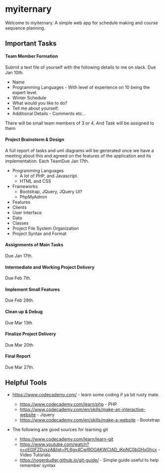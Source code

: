 # myiternary
Welcome to myiternary. A simple web app for schedule making and course sequence planning.

## Important Tasks

#### Team Member Formation
Submit a text file of yourself with the following details to me on slack. Due Jan 10th.
  + Name
  + Programming Languages - With level of experience on 10 being the expert level.
  + Winter Schedule
  + What would you like to do?
  + Tell me about yourself.
  + Additional Details - Comments etc...

There will be small team members of 3 or 4. And Task will be assigned to them
  
#### Project Brainstorm & Design
A full report of tasks and uml diagrams will be generated once we have a meeting about this and agreed on the features of the application and its implementation. Each TeamDue Jan 17th.
  + Programming Languages
    - A lot of PHP, and Javascript.
    - HTML and CSS
  + Frameworks
    - Bootstrap, JQuery, JQuery UI?
    - PhpMyAdmin
  + Features
  + Clients
  + User Interface
  + Data
  + Classes
  + Project File System Organization
  + Project Syntax and Format
  
#### Assignments of Main Tasks
Due Jan 17th.

#### Intermediate and Working Project Delivery
Due Feb 7th.

#### Implement Small Features
Due Feb 28th.

#### Clean up & Debug
Due Mar 13th

#### Finalize Project Delivery
Due Mar 20th

#### Final Report
Due Mar 27th.

## Helpful Tools
  + https://www.codecademy.com/ - learn some coding if ya bit rusty mate.
    - https://www.codecademy.com/learn/php - PHP
    - https://www.codecademy.com/en/skills/make-an-interactive-website - Jquery
    - https://www.codecademy.com/en/skills/make-a-website - Bootstrap

  + The following are good sources for learning git
    - https://www.codecademy.com/learn/learn-git 
    - https://www.youtube.com/watch?v=cEGIFZDyszA&list=PL6gx4Cwl9DGAKWClAD_iKpNC0bGHxGhcx - Video Tutorials
    - https://rogerdudler.github.io/git-guide/ - Simple guide useful to help remember syntax
